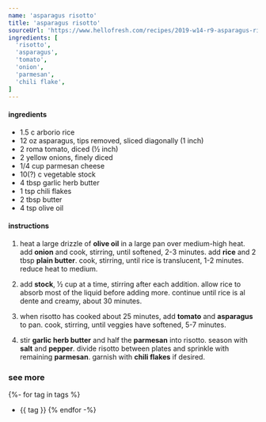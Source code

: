 ```yaml
---
name: 'asparagus risotto'
title: 'asparagus risotto'
sourceUrl: 'https://www.hellofresh.com/recipes/2019-w14-r9-asparagus-risotto-5c6700cfe3f33901af389e42'
ingredients: [
  'risotto',
  'asparagus',
  'tomato',
  'onion',
  'parmesan',
  'chili flake',
]
---
```


#### ingredients

- 1.5 c arborio rice
- 12 oz asparagus, tips removed, sliced diagonally (1 inch)
- 2 roma tomato, diced (½ inch)
- 2 yellow onions, finely diced
- 1/4 cup parmesan cheese
- 10(?) c vegetable stock
- 4 tbsp garlic herb butter
- 1 tsp chili flakes
- 2 tbsp butter
- 4 tsp olive oil

#### instructions

1. heat a large drizzle of **olive oil** in a large pan over medium-high heat. add **onion** and cook, stirring, until softened, 2-3 minutes. add **rice** and 2 tbsp **plain butter**. cook, stirring, until rice is translucent, 1-2 minutes. reduce heat to medium.

2. add **stock**, ½ cup at a time, stirring after each addition. allow rice to absorb most of the liquid before adding more. continue until rice is al dente and creamy, about 30 minutes.

3. when risotto has cooked about 25 minutes, add **tomato** and **asparagus** to pan. cook, stirring, until veggies have softened, 5-7 minutes.

4. stir **garlic herb butter** and half the **parmesan** into risotto. season with **salt** and **pepper**. divide risotto between plates and sprinkle with remaining **parmesan**. garnish with **chili flakes** if desired.

### see more

{%- for tag in tags %}
- {{ tag }}
{% endfor -%}